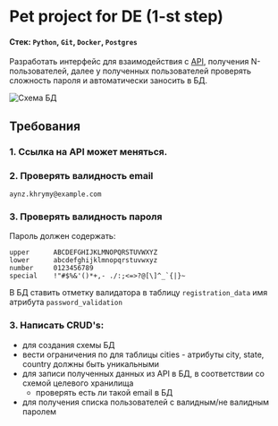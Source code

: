 
# Pet project for DE (1-st step)


#### Стек: `Python`, `Git`, `Docker`, `Postgres`

Разработать интерфейс для взаимодействия с [API](./docs/pages/api.md), получения N-пользователей,
далее у полученных пользователей проверять сложность пароля и автоматически заносить в БД.

![Схема БД](./docs/img/erd_target_db.png)

## Требования
### 1. Ссылка на API может меняться.

### 2. Проверять валидность email

```
aynz.khrymy@example.com
```

### 3. Проверять валидность пароля

Пароль должен содержать:
```
upper      ABCDEFGHIJKLMNOPQRSTUVWXYZ
lower      abcdefghijklmnopqrstuvwxyz
number     0123456789
special    !"#$%&'()*+,- ./:;<=>?@[\]^_`{|}~
```

В БД ставить отметку валидатора в таблицу `registration_data` имя атрибута `password_validation`

### 3. Написать CRUD's:
- для создания схемы БД
- вести ограничения по для таблицы cities - атрибуты city, state, country должны быть уникальными
- для записи полученных данных из API в БД, в соответствии со схемой целевого хранилища
  - проверять есть ли такой email в БД
- для получения списка пользователей с валидным/не валидным паролем
